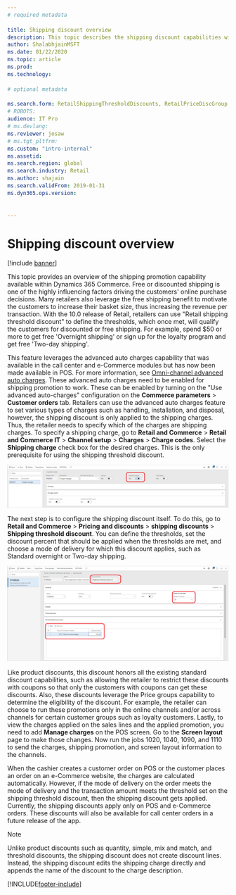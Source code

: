 ```yaml
---
# required metadata

title: Shipping discount overview
description: This topic describes the shipping discount capabilities within Dynamics 365 Commerce and the corresponding setup steps required to start using these discounts.
author: ShalabhjainMSFT
ms.date: 01/22/2020
ms.topic: article
ms.prod: 
ms.technology: 

# optional metadata

ms.search.form: RetailShippingThresholdDiscounts, RetailPriceDiscGroup
# ROBOTS: 
audience: IT Pro
# ms.devlang: 
ms.reviewer: josaw
# ms.tgt_pltfrm: 
ms.custom: "intro-internal"
ms.assetid: 
ms.search.region: global
ms.search.industry: Retail
ms.author: shajain
ms.search.validFrom: 2019-01-31
ms.dyn365.ops.version: 


---
```


# Shipping discount overview


[!include [banner](includes/banner.md)]

This topic provides an overview of the shipping promotion capability available within Dynamics 365 Commerce. Free or discounted shipping is one of the highly influencing factors driving the customers' online purchase decisions. Many retailers also leverage the free shipping benefit to motivate the customers to increase their basket size, thus increasing the revenue per transaction. With the 10.0 release of Retail, retailers can use "Retail shipping threshold discount" to define the thresholds, which once met, will qualify the customers for discounted or free shipping. For example, spend $50 or more to get free 'Overnight shipping' or sign up for the loyalty program and get free 'Two-day shipping'. 

This feature leverages the advanced auto charges capability that was available in the call center and e-Commerce modules but has now been made available in POS. For more information, see [Omni-channel advanced auto charges](/dynamics365/unified-operations/retail/omni-auto-charges). These advanced auto charges need to be enabled for shipping promotion to work. These can be enabled by turning on the "Use advanced auto-charges" configuration on the **Commerce parameters** \> **Customer orders** tab. Retailers can use the advanced auto charges feature to set various types of charges such as handling, installation, and disposal, however, the shipping discount is only applied to the shipping charges. Thus, the retailer needs to specify which of the charges are shipping charges. To specify a shipping charge, go to **Retail and Commerce** \> **Retail and Commerce IT** \> **Channel setup** \> **Charges** \> **Charge codes**. Select the **Shipping charge** check box for the desired charges. This is the only prerequisite for using the shipping threshold discount. 

![Specify a charge as shipping charge.](./media/Specify_shipping_charge.png " Specify a charge as shipping charge ")

The next step is to configure the shipping discount itself. To do this, go to **Retail and Commerce** \> **Pricing and discounts** \> **shipping discounts** \> **Shipping threshold discount**. You can define the thresholds, set the discount percent that should be applied when the thresholds are met, and choose a mode of delivery for which this discount applies, such as Standard overnight or Two-day shipping.

![Create a retail shipping threshold discount.](./media/shipping_discount_setup.png " Create a retail shipping threshold discount ")

Like product discounts, this discount honors all the existing standard discount capabilities, such as allowing the retailer to restrict these discounts with coupons so that only the customers with coupons can get these discounts. Also, these discounts leverage the Price groups capability to determine the eligibility of the discount. For example, the retailer can choose to run these promotions only in the online channels and/or across channels for certain customer groups such as loyalty customers. Lastly, to view the charges applied on the sales lines and the applied promotion, you need to add **Manage charges** on the POS screen. Go to the **Screen layout** page to make those changes. Now run the jobs 1020, 1040, 1090, and 1110 to send the charges, shipping promotion, and screen layout information to the channels. 

When the cashier creates a customer order on POS or the customer places an order on an e-Commerce website, the charges are calculated automatically. However, if the mode of delivery on the order meets the mode of delivery and the transaction amount meets the threshold set on the shipping threshold discount, then the shipping discount gets applied. Currently, the shipping discounts apply only on POS and e-Commerce orders. These discounts will also be available for call center orders in a future release of the app. 

> [!NOTE]
> Unlike product discounts such as quantity, simple, mix and match, and threshold discounts, the shipping discount does not create discount lines. Instead, the shipping discount edits the shipping charge directly and appends the name of the discount to the charge description. 


[!INCLUDE[footer-include](../includes/footer-banner.md)]